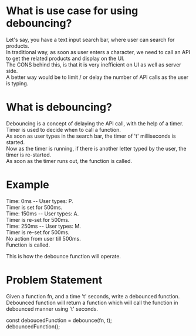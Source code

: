 # What is use case for using debouncing?

Let's say, you have a text input search bar, where user can search for products.  
In traditional way, as soon as user enters a character, we need to call an API to get the related products and display on the UI.  
The CONS behind this, is that it is very inefficient on UI as well as server side.  
A better way would be to limit / or delay the number of API calls as the user is typing.  

# What is debouncing?

Debouncing is a concept of delaying the API call, with the help of a timer. Timer is used to decide when to call a function.  
As soon as user types in the search bar, the timer of 't' milliseconds is started.  
Now as the timer is running, if there is another letter typed by the user, the timer is re-started.  
As soon as the timer runs out, the function is called.  

# Example

Time: 0ms -- User types: P.  
Timer is set for 500ms.  
Time: 150ms -- User types: A.  
Timer is re-set for 500ms.  
Time: 250ms -- User types: M.  
Timer is re-set for 500ms.  
No action from user till 500ms.  
Function is called.  

This is how the debounce function will operate.  

# Problem Statement

Given a function fn, and a time 't' seconds, write a debounced function.  
Debounced function will return a function which will call the function in debounced manner using 't' seconds.  

const deboucedFunction = debounce(fn, t);  
debouncedFunction();  